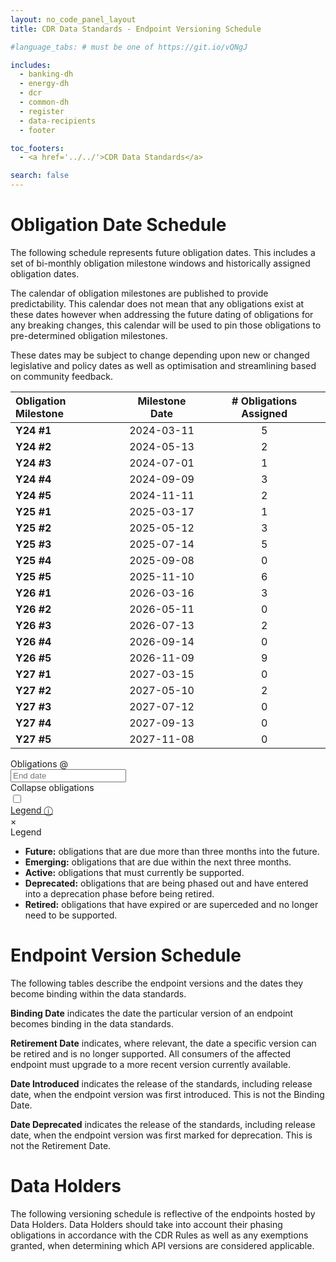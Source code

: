 ```yaml
---
layout: no_code_panel_layout
title: CDR Data Standards - Endpoint Versioning Schedule

#language_tabs: # must be one of https://git.io/vQNgJ

includes:
  - banking-dh
  - energy-dh
  - dcr
  - common-dh
  - register
  - data-recipients
  - footer

toc_footers:
  - <a href='../../'>CDR Data Standards</a>

search: false
---
```


# Obligation Date Schedule
The following schedule represents future obligation dates. This includes a set of bi-monthly obligation milestone windows and historically assigned obligation dates.

The calendar of obligation milestones are published to provide predictability. This calendar does not mean that any obligations exist at these dates however when addressing the future dating of obligations for any breaking changes, this calendar will be used to pin those obligations to pre-determined obligation milestones.

These dates may be subject to change depending upon new or changed legislative and policy dates as well as optimisation and streamlining based on community feedback.

| Obligation Milestone | Milestone Date | # Obligations Assigned |
| :------------------- | :------------: | :--------------------: |
| **Y24 #1** | 2024-03-11 | 5 |
| **Y24 #2** | 2024-05-13 | 2 |
| **Y24 #3** | 2024-07-01 | 1 |
| **Y24 #4** | 2024-09-09 | 3 |
| **Y24 #5** | 2024-11-11 | 2 |
| **Y25 #1** | 2025-03-17 | 1 |
| **Y25 #2** | 2025-05-12 | 3 |
| **Y25 #3** | 2025-07-14 | 5 |
| **Y25 #4** | 2025-09-08 | 0 |
| **Y25 #5** | 2025-11-10 | 6 |
| **Y26 #1** | 2026-03-16 | 3 |
| **Y26 #2** | 2026-05-11 | 0 |
| **Y26 #3** | 2026-07-13 | 2 |
| **Y26 #4** | 2026-09-14 | 0 |
| **Y26 #5** | 2026-11-09 | 9 |
| **Y27 #1** | 2027-03-15 | 0 |
| **Y27 #2** | 2027-05-10 | 2 |
| **Y27 #3** | 2027-07-12 | 0 |
| **Y27 #4** | 2027-09-13 | 0 |
| **Y27 #5** | 2027-11-08 | 0 |

<div id="date-picker">
  <div class="input-group">
    <div class="input-group-prepend">
      <span class="input-group-text">Obligations @</span>
    </div>
    <input type="text" id="end-date" placeholder="End date" aria-label="End date" class="form-control end-date date-picker-input">
    <div class="collapse-obligations-toggle">
      <div class="toggle-title">Collapse obligations</div>
        <!-- Rounded switch -->
      <label class="switch">
        <input type="checkbox">
        <span class="slider round"></span>
      </label>
    </div>
    <div class="legend-title"><a href="#legend">Legend &#9432;</a></div>
  </div>
  <span class="cancel hide">×</span>
</div>
<div class="lightbox" id="legend"><a href="#" class="defocus"></a>
  <div class="legend">
      <div class="legend-title">Legend</div>
      <ul>
        <li><span class="legend-future-obligations"></span> <b>Future:</b> obligations that are due more than three months into the future.</li>
        <li><span class="legend-emerging-obligations"></span> <b>Emerging:</b> obligations that are due within the next three months.</li>
        <li><span class="legend-active-obligations"></span> <b>Active:</b> obligations that must currently be supported.</li>
        <li><span class="legend-deprecated-obligations"></span> <b>Deprecated:</b> obligations that are being phased out and have entered into a deprecation phase before being retired.</li>
        <li><span class="legend-retired-obligations"></span> <b>Retired:</b> obligations that have expired or are superceded and no longer need to be supported.</li>
      </ul>
  </div>
</div>

# Endpoint Version Schedule

The following tables describe the endpoint versions and the dates they become binding within the data standards.

**Binding Date** indicates the date the particular version of an endpoint becomes binding in the data standards.

**Retirement Date** indicates, where relevant, the date a specific version can be retired and is no longer supported. All consumers of the affected endpoint must upgrade to a more recent version currently available.

**Date Introduced** indicates the release of the standards, including release date, when the endpoint version was first introduced. This is not the Binding Date.

**Date Deprecated** indicates the release of the standards, including release date, when the endpoint version was first marked for deprecation. This is not the Retirement Date.

# Data Holders
The following versioning schedule is reflective of the endpoints hosted by Data Holders. Data Holders should take into account their phasing obligations in accordance with the CDR Rules as well as any exemptions granted, when determining which API versions are considered applicable.
